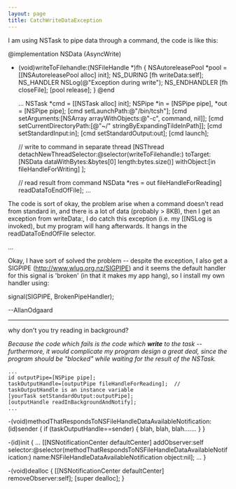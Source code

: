 ```yaml
---
layout: page
title: CatchWriteDataException
---
```


I am using NSTask to pipe data through a command, the code is like this:
    
@implementation NSData (AsyncWrite)
- (void)writeToFilehandle:(NSFileHandle *)fh
{
   NSAutoreleasePool *pool = [[NSAutoreleasePool alloc] init];
NS_DURING
   [fh writeData:self];
NS_HANDLER
   NSLog(@"Exception during write");
NS_ENDHANDLER
   [fh closeFile];
   [pool release];
}
@end

   ...
   NSTask *cmd = [[NSTask alloc] init];
   NSPipe *in = [NSPipe pipe], *out = [NSPipe pipe];
   [cmd setLaunchPath:@"/bin/tcsh"];
   [cmd setArguments:[NSArray arrayWithObjects:@"-c", command, nil]];
   [cmd setCurrentDirectoryPath:[@"~/" stringByExpandingTildeInPath]];
   [cmd setStandardInput:in];
   [cmd setStandardOutput:out];
   [cmd launch];

   // write to command in separate thread
   [NSThread detachNewThreadSelector:@selector(writeToFilehandle:)
      toTarget:[NSData dataWithBytes:&bytes[0] length:bytes.size()]
      withObject:[in fileHandleForWriting]
   ];

   // read result from command
   NSData *res = out fileHandleForReading] readDataToEndOfFile];
   ...


The code is sort of okay, the problem arise when a command doesn't read from standard in, and there is a lot of data (probably > 8KB), then I get an exception from writeData:, I do catch this exception (i.e. my [[NSLog is invoked), but my program will hang afterwards. It hangs in the readDataToEndOfFile selector.

...

Okay, I have sort of solved the problem -- despite the exception, I also get a SIGPIPE (http://www.wlug.org.nz/SIGPIPE) and it seems the default handler for this signal is 'broken' (in that it makes my app hang), so I install my own handler using:
    
signal(SIGPIPE, BrokenPipeHandler);

--AllanOdgaard


----

why don't you try reading in background?

*Because the code which fails is the code which **write** to the task -- furthermore, it would complicate my program design a great deal, since the program should be "blocked" while waiting for the result of the NSTask.*

    

    ...
    id outputPipe=[NSPipe pipe];
    taskOutputHandle=[outputPipe fileHandleForReading];  // taskOutputHandle is an instance variable
    [yourTask setStandardOutput:outputPipe];
    [outputHandle readInBackgroundAndNotify];
    ...

-(void)methodThatRespondsToNSFileHandleDataAvailableNotification:(id)sender {
    if (taskOutputHandle==sender) {
        blah, blah, blah.......
    }
}

-(id)init {
    ...
    [[NSNotificationCenter defaultCenter] addObserver:self 
        selector:@selector(methodThatRespondsToNSFileHandleDataAvailableNotification:)
        name:NSFileHandleDataAvailableNotification
        object:nil];
    ...
}

-(void)dealloc { 
    [[NSNotificationCenter defaultCenter] removeObserver:self]; 
    [super dealloc];
}


